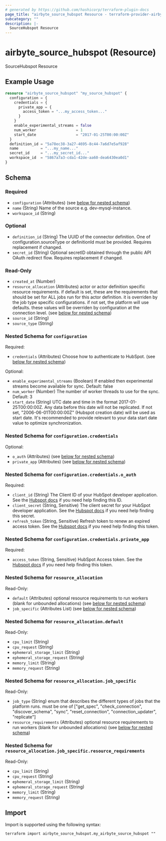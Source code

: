 ```yaml
---
# generated by https://github.com/hashicorp/terraform-plugin-docs
page_title: "airbyte_source_hubspot Resource - terraform-provider-airbyte"
subcategory: ""
description: |-
  SourceHubspot Resource
---
```


# airbyte_source_hubspot (Resource)

SourceHubspot Resource

## Example Usage

```terraform
resource "airbyte_source_hubspot" "my_source_hubspot" {
  configuration = {
    credentials = {
      private_app = {
        access_token = "...my_access_token..."
      }
    }
    enable_experimental_streams = false
    num_worker                  = 1
    start_date                  = "2017-01-25T00:00:00Z"
  }
  definition_id = "5a78ec38-3a27-4695-8c44-7a6d7e5af928"
  name          = "...my_name..."
  secret_id     = "...my_secret_id..."
  workspace_id  = "5867a7a3-cda1-42de-aa60-dea6430ea0d1"
}
```

<!-- schema generated by tfplugindocs -->
## Schema

### Required

- `configuration` (Attributes) (see [below for nested schema](#nestedatt--configuration))
- `name` (String) Name of the source e.g. dev-mysql-instance.
- `workspace_id` (String)

### Optional

- `definition_id` (String) The UUID of the connector definition. One of configuration.sourceType or definitionId must be provided. Requires replacement if changed.
- `secret_id` (String) Optional secretID obtained through the public API OAuth redirect flow. Requires replacement if changed.

### Read-Only

- `created_at` (Number)
- `resource_allocation` (Attributes) actor or actor definition specific resource requirements. if default is set, these are the requirements that should be set for ALL jobs run for this actor definition. it is overriden by the job type specific configurations. if not set, the platform will use defaults. these values will be overriden by configuration at the connection level. (see [below for nested schema](#nestedatt--resource_allocation))
- `source_id` (String)
- `source_type` (String)

<a id="nestedatt--configuration"></a>
### Nested Schema for `configuration`

Required:

- `credentials` (Attributes) Choose how to authenticate to HubSpot. (see [below for nested schema](#nestedatt--configuration--credentials))

Optional:

- `enable_experimental_streams` (Boolean) If enabled then experimental streams become available for sync. Default: false
- `num_worker` (Number) The number of worker threads to use for the sync. Default: 3
- `start_date` (String) UTC date and time in the format 2017-01-25T00:00:00Z. Any data before this date will not be replicated. If not set, "2006-06-01T00:00:00Z" (Hubspot creation date) will be used as start date. It's recommended to provide relevant to your data start date value to optimize synchronization.

<a id="nestedatt--configuration--credentials"></a>
### Nested Schema for `configuration.credentials`

Optional:

- `o_auth` (Attributes) (see [below for nested schema](#nestedatt--configuration--credentials--o_auth))
- `private_app` (Attributes) (see [below for nested schema](#nestedatt--configuration--credentials--private_app))

<a id="nestedatt--configuration--credentials--o_auth"></a>
### Nested Schema for `configuration.credentials.o_auth`

Required:

- `client_id` (String) The Client ID of your HubSpot developer application. See the <a href="https://legacydocs.hubspot.com/docs/methods/oauth2/oauth2-quickstart">Hubspot docs</a> if you need help finding this ID.
- `client_secret` (String, Sensitive) The client secret for your HubSpot developer application. See the <a href="https://legacydocs.hubspot.com/docs/methods/oauth2/oauth2-quickstart">Hubspot docs</a> if you need help finding this secret.
- `refresh_token` (String, Sensitive) Refresh token to renew an expired access token. See the <a href="https://legacydocs.hubspot.com/docs/methods/oauth2/oauth2-quickstart">Hubspot docs</a> if you need help finding this token.


<a id="nestedatt--configuration--credentials--private_app"></a>
### Nested Schema for `configuration.credentials.private_app`

Required:

- `access_token` (String, Sensitive) HubSpot Access token. See the <a href="https://developers.hubspot.com/docs/api/private-apps">Hubspot docs</a> if you need help finding this token.




<a id="nestedatt--resource_allocation"></a>
### Nested Schema for `resource_allocation`

Read-Only:

- `default` (Attributes) optional resource requirements to run workers (blank for unbounded allocations) (see [below for nested schema](#nestedatt--resource_allocation--default))
- `job_specific` (Attributes List) (see [below for nested schema](#nestedatt--resource_allocation--job_specific))

<a id="nestedatt--resource_allocation--default"></a>
### Nested Schema for `resource_allocation.default`

Read-Only:

- `cpu_limit` (String)
- `cpu_request` (String)
- `ephemeral_storage_limit` (String)
- `ephemeral_storage_request` (String)
- `memory_limit` (String)
- `memory_request` (String)


<a id="nestedatt--resource_allocation--job_specific"></a>
### Nested Schema for `resource_allocation.job_specific`

Read-Only:

- `job_type` (String) enum that describes the different types of jobs that the platform runs. must be one of ["get_spec", "check_connection", "discover_schema", "sync", "reset_connection", "connection_updater", "replicate"]
- `resource_requirements` (Attributes) optional resource requirements to run workers (blank for unbounded allocations) (see [below for nested schema](#nestedatt--resource_allocation--job_specific--resource_requirements))

<a id="nestedatt--resource_allocation--job_specific--resource_requirements"></a>
### Nested Schema for `resource_allocation.job_specific.resource_requirements`

Read-Only:

- `cpu_limit` (String)
- `cpu_request` (String)
- `ephemeral_storage_limit` (String)
- `ephemeral_storage_request` (String)
- `memory_limit` (String)
- `memory_request` (String)

## Import

Import is supported using the following syntax:

```shell
terraform import airbyte_source_hubspot.my_airbyte_source_hubspot ""
```
